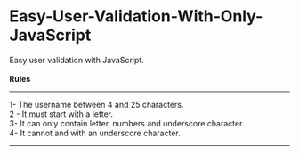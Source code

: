 # Easy-User-Validation-With-Only-JavaScript
Easy user validation with JavaScript.<br/> <br/>
**Rules** <br/>
<hr/>





1- The username between 4 and 25 characters. <br/>
2 - It must start with a letter. <br/>
3- It can only contain letter, numbers and underscore character. <br/>
4- It cannot and with an underscore character.

<hr/>
